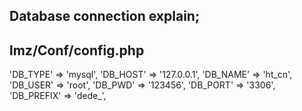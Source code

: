 Database connection explain;
---------------------------------------
lmz/Conf/config.php
--------------------------------
'DB_TYPE' => 'mysql',
'DB_HOST' => '127.0.0.1',
'DB_NAME' => 'ht_cn',
'DB_USER' => 'root',
'DB_PWD' => '123456',
'DB_PORT' => '3306',
'DB_PREFIX' => 'dede_',